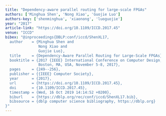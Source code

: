 ```yaml
---
title: "Dependency-aware parallel routing for large-scale FPGAs"
authors: ['Minghua Shen', 'Nong Xiao', 'Guojie Luo']
authors-key: ['shenminghua', 'xiaonong', 'luoguojie']
year: "2017"
article-link: "https://doi.org/10.1109/ICCD.2017.45"
venue: "ICCD"
bibex: "@inproceedings{DBLP:conf/iccd/ShenXL17,
  author    = {Minghua Shen and
               Nong Xiao and
               Guojie Luo},
  title     = {Dependency-Aware Parallel Routing for Large-Scale FPGAs},
  booktitle = {2017 {IEEE} International Conference on Computer Design, {ICCD} 2017,
               Boston, MA, USA, November 5-8, 2017},
  pages     = {249--256},
  publisher = {{IEEE} Computer Society},
  year      = {2017},
  url       = {https://doi.org/10.1109/ICCD.2017.45},
  doi       = {10.1109/ICCD.2017.45},
  timestamp = {Wed, 16 Oct 2019 14:14:52 +0200},
  biburl    = {https://dblp.org/rec/conf/iccd/ShenXL17.bib},
  bibsource = {dblp computer science bibliography, https://dblp.org}
}"
---
```

